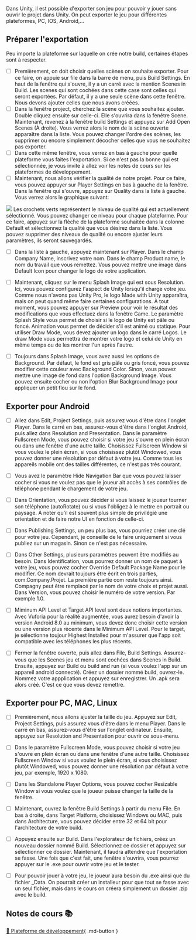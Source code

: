 Dans Unity, il est possible d'exporter son jeu pour pouvoir y jouer sans ouvrir le projet dans Unity. On peut exporter le jeu pour différentes plateformes, PC, IOS, Android,...   


      

## Préparer l'exportation
Peu importe la plateforme sur laquelle on crée notre build, certaines étapes sont à respecter.  

- [ ] Premièrement, on doit choisir quelles scènes on souhaite exporter. Pour ce faire, on appuie sur file dans la barre de menu, puis Build Settings. En haut de la fenêtre qui s'ouvre, il y a un carré avec la mention Scenes in Build. Les scenes qui sont cochées dans cette case sont celles qui seront exportées. Par défaut, il y a une seule scène dans cette fenêtre. Nous devons ajouter celles que nous avons créées.
- [ ] Dans la fenêtre project, cherchez la scène que vous souhaitez ajouter. Double cliquez ensuite sur celle-ci. Elle s'ouvrira dans la fenêtre Scene. Maintenant, revenez à la fenêtre build Settings et appuyez sur Add Open Scenes (À droite). Vous verrez alors le nom de la scène ouverte apparaître dans la liste. Vous pouvez changer l'ordre des scènes, les supprimer ou encore simplement décocher celles que vous ne souhaitez pas exporter.
- [ ] Dans cette même fenêtre, vous verrez en bas à gauche pour quelle plateforme vous faites l'exportation. Si ce n'est pas la bonne qui est sélectionnée, je vous invite à allez voir les notes de cours sur les plateformes de développement.
- [ ] Maintenant, nous allons vérifier la qualité de notre projet. Pour ce faire, vous pouvez appuyer sur Player Settings en bas à gauche de la fenêtre. Dans la fenêtre qui s'ouvre, appuyez sur Quality dans la liste à gauche. Vous verrez alors le graphique suivant:    
<img src="../images/quality.png">
      Les crochets verts représentent le niveau de qualité qui est actuellement sélectionné. Vous pouvez changer ce niveau pour chaque plateforme. Pour ce faire, appuyez sur la flèche de la             plateforme souhaitée dans la colonne Default et sélectionnez la qualité que vous désirez dans la liste. Vous pouvez supprimer des niveaux de qualité ou encore ajuster leurs paramètres, ils       seront sauvegardés.

- [ ] Dans la liste à gauche, appuyez maintenant sur Player. Dans le champ Company Name, inscrivez votre nom. Dans le champ Product name, le nom du travail que vous remettez. Vous pouvez mettre une image dans Default Icon pour changer le logo de votre application.
- [ ] Maintenant, cliquez sur le menu Splash Image qui est sous Resolution. Ici, vous pouvez configurez l'aspect de Unity lorsqu'il charge votre jeu. Comme nous n'avons pas Unity Pro, le logo Made with Unity apparaîtra, mais on peut quand même faire certaines configurations. À tout moment, vous pouvez appuyer sur Preview pour voir le résultat des modifications que vous effectuez dans la fenêtre Game. Le paramètre Splash Style vous permet de choisir si le logo de Unity est pâle ou foncé. Animation vous permet de décider s'il est animé ou statique. Pour utiliser Draw Mode, vous devez ajouter un logo dans le carré Logos. Le draw Mode vous permettra de montrer votre logo et celui de Unity en même temps ou de les montrer l'un après l'autre.
- [ ] Toujours dans Splash Image, vous avez aussi les options de Background. Par défaut, le fond est gris pâle ou gris foncé, vous pouvez modifier cette couleur avec Background Color. Sinon, vous pouvez mettre une image de fond dans l'option Background Image. Vous pouvez ensuite cocher ou non l'option Blur Background Image pour appliquer un petit flou sur le fond.



## Exporter pour Android
- [ ] Allez dans Edit, Project Settings, puis assurez vous d'être dans l'onglet Player. Dans le carré en bas, assurez-vous d'être dans l'onglet Android, puis allez dans Resolution and Presentation. Dans le paramètre Fullscreen Mode, vous pouvez choisir si votre jeu s'ouvre en plein écran ou dans une fenêtre d'une autre taille. Choisissez Fullscreen Window si vous voulez le plein écran, si vous choisissez plutôt Windowed, vous pouvez donner une résolution par défaut à votre jeu. Comme tous les appareils mobile ont des tailles différentes, ce n'est pas très courant.
- [ ] Vous avez le paramètre Hide Navigation Bar que vous pouvez laisser cocher si vous ne voulez pas que le joueur ait accès à ses contrôles de téléphone pendant le chargement de votre jeu.
- [ ] Dans Orientation, vous pouvez décider si vous laissez le joueur tourner son téléphone (autoRotate) ou si vous l'obligez à le mettre en portrait ou paysage. À noter qu'il est souvent plus simple de privilégié une orientation et de faire notre UI en fonction de celle-ci.
- [ ] Dans Publishing Settings, un peu plus bas, vous pourriez créer une clé pour votre jeu. Cependant, je conseille de le faire uniquement si vous publiez sur un magasin. Sinon ce n'est pas nécessaire.
- [ ] Dans Other Settings, plusieurs paramètres peuvent être modifiés au besoin. Dans Identification, vous pourrez donner un nom de paquet à votre jeu, vous pouvez cocher Override Default Package Name pour le modifier. Ce nom devrait toujours être écrit en trois parties, com.Company.Projet. La première partie com reste toujours ainsi. Compagny peut être remplacé par le nom de votre choix et projet aussi. Dans Version, vous pouvez choisir le numéro de votre version. Par exemple 1.0.
- [ ] Miminum API Level et Target API level sont deux notions importantes. Avec Vuforia pour la réalité augmentée, vous aurez besoin d'avoir la version Android 8.0 au minimum, vous devez donc choisir cette version ou une version plus récente dans le Minimum API Level. Pour le target, je sélectionne toujour Highest Installed pour m'assurer que l'app soit compatible avec les téléphones les plus récents.
- [ ] Fermer la fenêtre ouverte, puis allez dans File, Build Settings. Assurez-vous que les Scenes jeu et menu sont cochées dans Scenes in Build. Ensuite, appuyez sur Build ou build and run (si vous voulez l'app sur un appareil android connecté). Créez un dossier nommé build, ouvrez-le. Nommez votre appplication et appuyez sur enregistrer. Un .apk sera alors créé. C'est ce que vous devez remettre.

      

## Exporter pour PC, MAC, Linux
- [ ] Premièrement, nous allons ajuster la taille du jeu. Appuyez sur Edit, Project Settings, puis assurez vous d'être dans le menu Player. Dans le carré en bas, assurez-vous d'être sur l'onglet ordinateur. Ensuite, appuyez sur Resolution and Presentation pour ouvrir ce sous-menu.
- [ ] Dans le paramètre Fullscreen Mode, vous pouvez choisir si votre jeu s'ouvre en plein écran ou dans une fenêtre d'une autre taille. Choisissez Fullscreen Window si vous voulez le plein écran, si vous choisissez plutôt Windowed, vous pouvez donner une résolution par défaut à votre jeu, par exemple, 1920 x 1080.
- [ ] Dans les Standalone Player Options, vous pouvez cocher Resizable Window si vous voulez que le joueur puisse changer la taille de la fenêtre.
- [ ] Maintenant, ouvrez la fenêtre Build Settings à partir du menu File. En bas à droite, dans Target Platform, choisissez Windows ou MAC, puis dans Architecture, vous pouvez décider entre 32 et 64 bit pour l'architecture de votre build.
- [ ] Appuyez ensuite sur Build. Dans l'explorateur de fichiers, créez un nouveau dossier nommé Build. Sélectionnez ce dossier et appuyez sur sélectionner ce dossier. Maintenant, il faudra attendre que l'exportation se fasse. Une fois que c'est fait, une fenêtre s'ouvrira, vous pourrez appuyer sur le .exe pour ouvrir votre jeu et le tester.
- [ ] Pour pouvoir jouer à votre jeu, le joueur aura besoin du .exe ainsi que du fichier _Data. On pourrait créer un installeur pour que tout se fasse avec un seul fichier, mais dans le cours on créera simplement un dossier .zip avec le build.

            

## Notes de cours 📚
[📁 Plateforme de développement](../installation/configuration.md){ .md-button }   <br>




